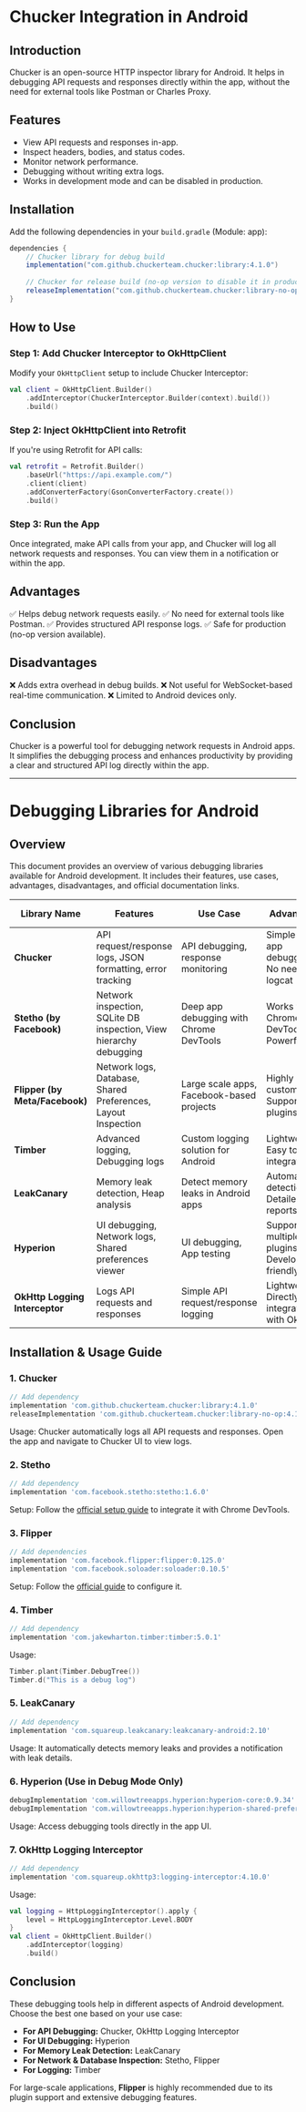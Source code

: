 # Chucker Integration in Android

## Introduction
Chucker is an open-source HTTP inspector library for Android. It helps in debugging API requests and responses directly within the app, without the need for external tools like Postman or Charles Proxy.

## Features
- View API requests and responses in-app.
- Inspect headers, bodies, and status codes.
- Monitor network performance.
- Debugging without writing extra logs.
- Works in development mode and can be disabled in production.

## Installation
Add the following dependencies in your `build.gradle` (Module: app):

```gradle
dependencies {
    // Chucker library for debug build
    implementation("com.github.chuckerteam.chucker:library:4.1.0")
    
    // Chucker for release build (no-op version to disable it in production)
    releaseImplementation("com.github.chuckerteam.chucker:library-no-op:4.1.0")
}
```

## How to Use
### Step 1: Add Chucker Interceptor to OkHttpClient
Modify your `OkHttpClient` setup to include Chucker Interceptor:

```kotlin
val client = OkHttpClient.Builder()
    .addInterceptor(ChuckerInterceptor.Builder(context).build())
    .build()
```

### Step 2: Inject OkHttpClient into Retrofit
If you're using Retrofit for API calls:

```kotlin
val retrofit = Retrofit.Builder()
    .baseUrl("https://api.example.com/")
    .client(client)
    .addConverterFactory(GsonConverterFactory.create())
    .build()
```

### Step 3: Run the App
Once integrated, make API calls from your app, and Chucker will log all network requests and responses. You can view them in a notification or within the app.

## Advantages
✅ Helps debug network requests easily.
✅ No need for external tools like Postman.
✅ Provides structured API response logs.
✅ Safe for production (no-op version available).

## Disadvantages
❌ Adds extra overhead in debug builds.
❌ Not useful for WebSocket-based real-time communication.
❌ Limited to Android devices only.

## Conclusion
Chucker is a powerful tool for debugging network requests in Android apps. It simplifies the debugging process and enhances productivity by providing a clear and structured API log directly within the app.


---------------------------------------------------------------------------------------------------------------------------------------------------------------------------------------------------------


# Debugging Libraries for Android

## Overview
This document provides an overview of various debugging libraries available for Android development. It includes their features, use cases, advantages, disadvantages, and official documentation links.

| Library Name | Features | Use Case | Advantages | Disadvantages | Documentation Link |
|-------------|----------|----------|------------|---------------|------------------|
| **Chucker** | API request/response logs, JSON formatting, error tracking | API debugging, response monitoring | Simple UI, In-app debugging, No need for logcat | Increases app size (Exclude in release) | [Chucker GitHub](https://github.com/ChuckerTeam/chucker) |
| **Stetho (by Facebook)** | Network inspection, SQLite DB inspection, View hierarchy debugging | Deep app debugging with Chrome DevTools | Works with Chrome DevTools, Powerful | Setup is a bit complex | [Stetho GitHub](https://github.com/facebook/stetho) |
| **Flipper (by Meta/Facebook)** | Network logs, Database, Shared Preferences, Layout Inspection | Large scale apps, Facebook-based projects | Highly customizable, Supports plugins | Slightly heavy in size | [Flipper GitHub](https://github.com/facebook/flipper) |
| **Timber** | Advanced logging, Debugging logs | Custom logging solution for Android | Lightweight, Easy to integrate | No UI debugging, Just logs | [Timber GitHub](https://github.com/JakeWharton/timber) |
| **LeakCanary** | Memory leak detection, Heap analysis | Detect memory leaks in Android apps | Automated detection, Detailed leak reports | Only for memory leaks, Not network logs | [LeakCanary GitHub](https://square.github.io/leakcanary/) |
| **Hyperion** | UI debugging, Network logs, Shared preferences viewer | UI debugging, App testing | Supports multiple plugins, Developer friendly | Can slow down app if misused | [Hyperion GitHub](https://github.com/willowtreeapps/Hyperion-Android) |
| **OkHttp Logging Interceptor** | Logs API requests and responses | Simple API request/response logging | Lightweight, Directly integrates with OkHttp | No UI, Just logs in Logcat | [OkHttp GitHub](https://square.github.io/okhttp/) |

## Installation & Usage Guide

### **1. Chucker**
```gradle
// Add dependency
implementation 'com.github.chuckerteam.chucker:library:4.1.0'
releaseImplementation 'com.github.chuckerteam.chucker:library-no-op:4.1.0'
```
Usage: Chucker automatically logs all API requests and responses. Open the app and navigate to Chucker UI to view logs.

### **2. Stetho**
```gradle
// Add dependency
implementation 'com.facebook.stetho:stetho:1.6.0'
```
Setup: Follow the [official setup guide](https://github.com/facebook/stetho) to integrate it with Chrome DevTools.

### **3. Flipper**
```gradle
// Add dependencies
implementation 'com.facebook.flipper:flipper:0.125.0'
implementation 'com.facebook.soloader:soloader:0.10.5'
```
Setup: Follow the [official guide](https://fbflipper.com/docs/getting-started/android/) to configure it.

### **4. Timber**
```gradle
// Add dependency
implementation 'com.jakewharton.timber:timber:5.0.1'
```
Usage:
```kotlin
Timber.plant(Timber.DebugTree())
Timber.d("This is a debug log")
```

### **5. LeakCanary**
```gradle
// Add dependency
implementation 'com.squareup.leakcanary:leakcanary-android:2.10'
```
Usage: It automatically detects memory leaks and provides a notification with leak details.

### **6. Hyperion** (Use in Debug Mode Only)
```gradle
debugImplementation 'com.willowtreeapps.hyperion:hyperion-core:0.9.34'
debugImplementation 'com.willowtreeapps.hyperion:hyperion-shared-preferences:0.9.34'
```
Usage: Access debugging tools directly in the app UI.

### **7. OkHttp Logging Interceptor**
```gradle
// Add dependency
implementation 'com.squareup.okhttp3:logging-interceptor:4.10.0'
```
Usage:
```kotlin
val logging = HttpLoggingInterceptor().apply {
    level = HttpLoggingInterceptor.Level.BODY
}
val client = OkHttpClient.Builder()
    .addInterceptor(logging)
    .build()
```

## Conclusion
These debugging tools help in different aspects of Android development. Choose the best one based on your use case:
- **For API Debugging:** Chucker, OkHttp Logging Interceptor
- **For UI Debugging:** Hyperion
- **For Memory Leak Detection:** LeakCanary
- **For Network & Database Inspection:** Stetho, Flipper
- **For Logging:** Timber

For large-scale applications, **Flipper** is highly recommended due to its plugin support and extensive debugging features.



